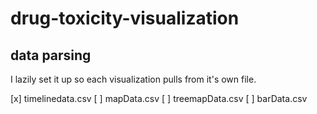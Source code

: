 # drug-toxicity-visualization

## data parsing
I lazily set it up so each visualization pulls from it's own file.

[x] timelinedata.csv
[ ] mapData.csv
[ ] treemapData.csv
[ ] barData.csv

